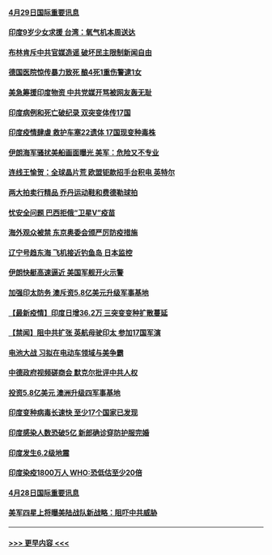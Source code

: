 #### [4月29日国际重要讯息](../pages/prog202/a103106849.md?t=04292301) 
#### [印度9岁少女求援 台湾：氧气机本周送达](../pages/prog202/a103106838.md?t=04292301) 
#### [布林肯斥中共官媒造谣 破坏民主限制新闻自由](../pages/prog202/a103106807.md?t=04292301) 
#### [德国医院惊传暴力致死 酿4死1重伤警逮1女](../pages/prog202/a103106635.md?t=04292301) 
#### [美急筹援印度物资 中共党媒开骂被网友轰无耻](../pages/prog202/a103106557.md?t=04292301) 
#### [印度病例和死亡破纪录 双突变体传17国](../pages/prog202/a103106574.md?t=04292301) 
#### [印度疫情肆虐 救护车塞22遗体 17国现变种毒株](../pages/prog202/a103106495.md?t=04292301) 
#### [伊朗海军骚扰美船画面曝光 美军：危险又不专业](../pages/prog202/a103105866.md?t=04292301) 
#### [连线王愉贺：全球晶片荒 欧盟钜款招手台积电 英特尔](../pages/prog202/a103105727.md?t=04292301) 
#### [两大拍卖行精品 乔丹运动鞋和费德勒球拍](../pages/prog202/a103106507.md?t=04292301) 
#### [忧安全问题 巴西拒俄“卫星V”疫苗](../pages/prog202/a103106209.md?t=04292301) 
#### [海外观众被禁 东京奥委会颁严厉防疫措施](../pages/prog202/a103106464.md?t=04292301) 
#### [辽宁号趋东海 飞机接近钓鱼岛 日本监控](../pages/prog202/a103106452.md?t=04292301) 
#### [伊朗快艇高速逼近 美国军舰开火示警](../pages/prog202/a103106445.md?t=04292301) 
#### [加强印太防务 澳斥资5.8亿美元升级军事基地](../pages/prog202/a103106213.md?t=04292301) 
#### [【最新疫情】印度日增36.2万 三突变变种扩散蔓延](../pages/prog202/a103106369.md?t=04292301) 
#### [【禁闻】阻中共扩张 英航母驶印太 参加17国军演](../pages/prog202/a103106336.md?t=04292301) 
#### [电池大战 习拟在电动车领域与美争霸](../pages/prog202/a103106340.md?t=04292301) 
#### [中德政府视频磋商会 默克尔批评中共人权](../pages/prog202/a103106333.md?t=04292301) 
#### [投资5.8亿美元 澳洲升级四军事基地](../pages/prog202/a103106313.md?t=04292301) 
#### [印度变种病毒长速快 至少17个国家已发现](../pages/prog202/a103106217.md?t=04292301) 
#### [印度感染人数恐破5亿 新郎确诊穿防护服完婚](../pages/prog202/a103106142.md?t=04292301) 
#### [印度发生6.2级地震](../pages/prog202/a103106119.md?t=04292301) 
#### [印度染疫1800万人 WHO:恐低估至少20倍](../pages/prog202/a103106072.md?t=04292301) 
#### [4月28日国际重要讯息](../pages/prog202/a103106079.md?t=04292301) 
#### [美军四星上将曝美陆战队新战略：阻吓中共威胁](../pages/prog202/a103106041.md?t=04292301) 

----
#### [ >>> 更早内容 <<< ](../indexes/prog202-earlier.md)
